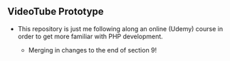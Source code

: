 ## VideoTube Prototype ##

- This repository is just me following along an online (Udemy) course in order to get more familiar with PHP development.

    - Merging in changes to the end of section 9!